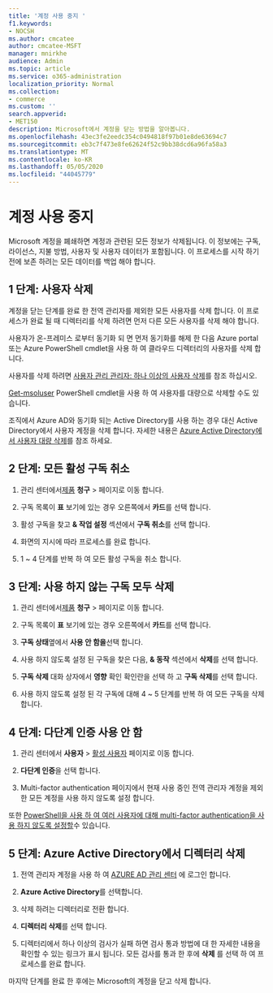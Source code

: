 ```yaml
---
title: '계정 사용 중지 '
f1.keywords:
- NOCSH
ms.author: cmcatee
author: cmcatee-MSFT
manager: mnirkhe
audience: Admin
ms.topic: article
ms.service: o365-administration
localization_priority: Normal
ms.collection:
- commerce
ms.custom: ''
search.appverid:
- MET150
description: Microsoft에서 계정을 닫는 방법을 알아봅니다.
ms.openlocfilehash: 43ec3fe2eedc354c0494818f97b01e8de63694c7
ms.sourcegitcommit: eb3c7f473e8fe62624f52c9bb38dcd6a96fa58a3
ms.translationtype: MT
ms.contentlocale: ko-KR
ms.lasthandoff: 05/05/2020
ms.locfileid: "44045779"
---
```

# <a name="close-your-account"></a>계정 사용 중지 

Microsoft 계정을 폐쇄하면 계정과 관련된 모든 정보가 삭제됩니다. 이 정보에는 구독, 라이선스, 지불 방법, 사용자 및 사용자 데이터가 포함됩니다. 이 프로세스를 시작 하기 전에 보존 하려는 모든 데이터를 백업 해야 합니다.

## <a name="step-1-delete-users"></a>1 단계: 사용자 삭제

계정을 닫는 단계를 완료 한 전역 관리자를 제외한 모든 사용자를 삭제 합니다. 이 프로세스가 완료 될 때 디렉터리를 삭제 하려면 먼저 다른 모든 사용자를 삭제 해야 합니다.

사용자가 온-프레미스 로부터 동기화 되 면 먼저 동기화를 해제 한 다음 Azure portal 또는 Azure PowerShell cmdlet을 사용 하 여 클라우드 디렉터리의 사용자를 삭제 합니다.

사용자를 삭제 하려면 <a href="https://docs.microsoft.com/office365/admin/add-users/delete-a-user?view=o365-worldwide#user-management-admin-delete-one-or-more-users-from-office-365">사용자 관리 관리자: 하나 이상의 사용자 삭제</a>를 참조 하십시오.

<a href="https://go.microsoft.com/fwlink/?linkid=842230">Get-msoluser</a> PowerShell cmdlet을 사용 하 여 사용자를 대량으로 삭제할 수도 있습니다.

조직에서 Azure AD와 동기화 되는 Active Directory를 사용 하는 경우 대신 Active Directory에서 사용자 계정을 삭제 합니다. 자세한 내용은 <a href="https://docs.microsoft.com/azure/active-directory/users-groups-roles/users-bulk-delete">Azure Active Directory에서 사용자 대량 삭제</a>를 참조 하세요.

## <a name="step-2-cancel-all-active-subscriptions"></a>2 단계: 모든 활성 구독 취소

1. 관리 센터에서<a href="https://go.microsoft.com/fwlink/p/?linkid=842054" target="_blank">제품</a> **청구** > 페이지로 이동 합니다.

2. 구독 목록이 **표** 보기에 있는 경우 오른쪽에서 **카드**를 선택 합니다.

3. 활성 구독을 찾고 **& 작업 설정** 섹션에서 **구독 취소**를 선택 합니다.

4. 화면의 지시에 따라 프로세스를 완료 합니다.

5. 1 ~ 4 단계를 반복 하 여 모든 활성 구독을 취소 합니다.

## <a name="step-3-delete-all-disabled-subscriptions"></a>3 단계: 사용 하지 않는 구독 모두 삭제

1. 관리 센터에서<a href="https://go.microsoft.com/fwlink/p/?linkid=842054" target="_blank">제품</a> **청구** > 페이지로 이동 합니다.

2. 구독 목록이 **표** 보기에 있는 경우 오른쪽에서 **카드**를 선택 합니다.

3. **구독 상태**옆에서 **사용 안 함을**선택 합니다.

4. 사용 하지 않도록 설정 된 구독을 찾은 다음, **& 동작** 섹션에서 **삭제**를 선택 합니다.

5. **구독 삭제** 대화 상자에서 **영향** 확인 확인란을 선택 하 고 **구독 삭제**를 선택 합니다.

6. 사용 하지 않도록 설정 된 각 구독에 대해 4 ~ 5 단계를 반복 하 여 모든 구독을 삭제 합니다.

## <a name="step-4-disable-multi-factor-authentication"></a>4 단계: 다단계 인증 사용 안 함

1. 관리 센터에서 **사용자** > <a href="https://go.microsoft.com/fwlink/p/?linkid=834822" target="_blank">활성 사용자</a> 페이지로 이동 합니다.

2. **다단계 인증**을 선택 합니다.

3. Multi-factor authentication 페이지에서 현재 사용 중인 전역 관리자 계정을 제외한 모든 계정을 사용 하지 않도록 설정 합니다.

또한 <a href="https://docs.microsoft.com/azure/active-directory/authentication/howto-mfa-userstates#change-state-using-powershell">PowerShell을 사용 하 여 여러 사용자에 대해 multi-factor authentication을 사용 하지 않도록 설정할</a>수 있습니다.

## <a name="step-5-delete-the-directory-in-azure-active-directory"></a>5 단계: Azure Active Directory에서 디렉터리 삭제

1. 전역 관리자 계정을 사용 하 여 <a href="https://aad.portal.azure.com/" target="_blank">AZURE AD 관리 센터</a> 에 로그인 합니다.

2. **Azure Active Directory**를 선택합니다.

3. 삭제 하려는 디렉터리로 전환 합니다.

4. **디렉터리 삭제**를 선택 합니다.

5. 디렉터리에서 하나 이상의 검사가 실패 하면 검사 통과 방법에 대 한 자세한 내용을 확인할 수 있는 링크가 표시 됩니다. 모든 검사를 통과 한 후에 **삭제** 를 선택 하 여 프로세스를 완료 합니다.

마지막 단계를 완료 한 후에는 Microsoft의 계정을 닫고 삭제 합니다.

